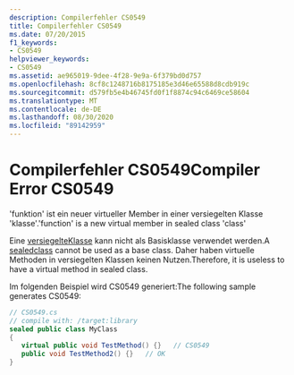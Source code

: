 ```yaml
---
description: Compilerfehler CS0549
title: Compilerfehler CS0549
ms.date: 07/20/2015
f1_keywords:
- CS0549
helpviewer_keywords:
- CS0549
ms.assetid: ae965019-9dee-4f28-9e9a-6f379bd0d757
ms.openlocfilehash: 8cf8c1248716b8175185e3d46e65588d8cdb919c
ms.sourcegitcommit: d579fb5e4b46745fd0f1f8874c94c6469ce58604
ms.translationtype: MT
ms.contentlocale: de-DE
ms.lasthandoff: 08/30/2020
ms.locfileid: "89142959"
---
```

# <a name="compiler-error-cs0549"></a><span data-ttu-id="86174-103">Compilerfehler CS0549</span><span class="sxs-lookup"><span data-stu-id="86174-103">Compiler Error CS0549</span></span>
<span data-ttu-id="86174-104">'funktion' ist ein neuer virtueller Member in einer versiegelten Klasse 'klasse'.</span><span class="sxs-lookup"><span data-stu-id="86174-104">'function' is a new virtual member in sealed class 'class'</span></span>  
  
 <span data-ttu-id="86174-105">Eine [versiegelte](../language-reference/keywords/sealed.md)[Klasse](../language-reference/keywords/class.md) kann nicht als Basisklasse verwendet werden.</span><span class="sxs-lookup"><span data-stu-id="86174-105">A [sealed](../language-reference/keywords/sealed.md)[class](../language-reference/keywords/class.md) cannot be used as a base class.</span></span>  <span data-ttu-id="86174-106">Daher haben virtuelle Methoden in versiegelten Klassen keinen Nutzen.</span><span class="sxs-lookup"><span data-stu-id="86174-106">Therefore, it is useless to have a virtual method in sealed class.</span></span>  
  
 <span data-ttu-id="86174-107">Im folgenden Beispiel wird CS0549 generiert:</span><span class="sxs-lookup"><span data-stu-id="86174-107">The following sample generates CS0549:</span></span>  
  
```csharp  
// CS0549.cs  
// compile with: /target:library  
sealed public class MyClass  
{  
   virtual public void TestMethod() {}   // CS0549  
   public void TestMethod2() {}   // OK  
}  
```
